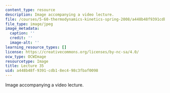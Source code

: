 ```yaml
---
content_type: resource
description: Image accompanying a video lecture.
file: /courses/5-60-thermodynamics-kinetics-spring-2008/a448b48f9391cdb18ec498c3fbaf0098_lec35_th.jpg
file_type: image/jpeg
image_metadata:
  caption: ''
  credit: ''
  image-alt: ''
learning_resource_types: []
license: https://creativecommons.org/licenses/by-nc-sa/4.0/
ocw_type: OCWImage
resourcetype: Image
title: Lecture 35
uid: a448b48f-9391-cdb1-8ec4-98c3fbaf0098
---
```

Image accompanying a video lecture.